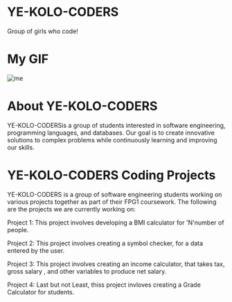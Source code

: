 # YE-KOLO-CODERS
Group of girls who code!
         
# My GIF
![me](https://giphy.com/gifs/scaler-official-computer-laptop-hello-world-hpXdHPfFI5wTABdDx9)
              
              
              
              
# About YE-KOLO-CODERS

YE-KOLO-CODERSis a group of students interested in software engineering, programming languages, and databases. Our goal is to create innovative solutions to complex problems while continuously learning and improving our skills.
 
# YE-KOLO-CODERS Coding Projects


YE-KOLO-CODERS is a group of software engineering students working on various projects together as part of their  FPG1 coursework.
The following are the projects we are currently working on:

Project 1: This project involves developing a BMI calculator for 'N'number of people.

Project 2: This project involves creating a symbol checker, for a data entered by the user.

Project 3: This project involves creating an income calculator, that takes tax, gross salary , and other variables to produce net salary.

Project 4: Last but not Least, thiss project invloves creating a Grade Calculator for students.

